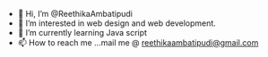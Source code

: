 - 👋 Hi, I’m @ReethikaAmbatipudi
- 👀 I’m interested in web design and web development.
- 🌱 I’m currently learning Java script
- 📫 How to reach me ...mail me @ reethikaambatipudi@gmail.com

<!---
Reethikaraj/Reethikaraj is a ✨ special ✨ repository because its `README.md` (this file) appears on your GitHub profile.
You can click the Preview link to take a look at your changes.
--->
